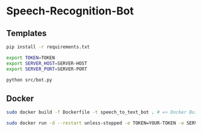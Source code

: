 # Speech-Recognition-Bot

## Templates

```bash
pip install -r requirements.txt
```

```bash
export TOKEN=TOKEN
export SERVER_HOST=SERVER-HOST
export SERVER_PORT=SERVER-PORT
```

```bash
python src/bot.py
```

## Docker
```bash
sudo docker build -f Dockerfile -t speech_to_text_bot . # => Docker Build
```

```bash
sudo docker run -d --restart unless-stopped -e TOKEN=YOUR-TOKEN -e SERVER_HOST=YOUR-HOST -e SERVER_HOST=YOUR-PORT -v /{full path to project}/logs/:/app/logs/ speech_to_text_bot # => Docker Run
```

